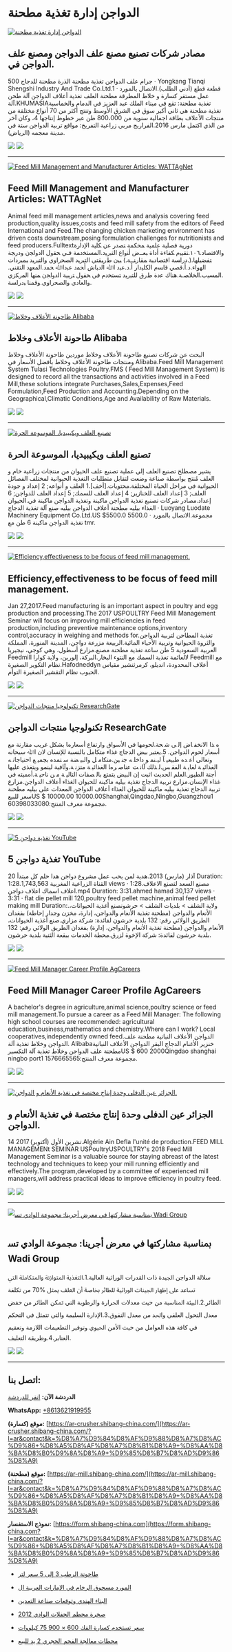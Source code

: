 # الدواجن إدارة تغذية مطحنة

<a href="https://swt.shibang-china.com/?l=ar&img&k=%D8%A7%D9%84%D8%AF%D9%88%D8%A7%D8%AC%D9%86+%D8%A5%D8%AF%D8%A7%D8%B1%D8%A9+%D8%AA%D8%BA%D8%B0%D9%8A%D8%A9+%D9%85%D8%B7%D8%AD%D9%86%D8%A9" target="_blank">![الدواجن إدارة تغذية مطحنة](http://static.shibang-china.com/all-800x300/147.jpg)</a>

## مصادر شركات تصنيع مصنع علف الدواجن ومصنع علف الدواجن في.
500 جرام علف الدواجن تغذية مطحنة الذرة مطحنة للدجاج &middot; Yongkang Tianqi Shengshi Industry And Trade Co.Ltd.1 قطعة قطع (أدني الطلب).الاتصال بالمورد &middot; عمل مستقر كسارة و خلاط المطرقة مطحنة العلف تغذية أعلاف الدواجن آلة طحن آلة.KHUMASIAتغذية مطحنة: تقع في ميناء الملك عبد العزيز في الدمام والخماسية تغذية مطحنة هي ثاني أكبر سوق في الشرق الأوسط وتنتج أكثر من 70 أنواع مختلفة من منتجات الأعلاف بطاقة اجمالية سنوية من 800،000 طن عبر خطوط إنتاجها 4، وكان آخر من الذي اكتمل مارس 2016.الفراريج مربي زراعية التفريخ: مواقع تربية الدواجن ستة في مدينة معجمه (الرياض).


<a href="https://whatsapp.shibangsoft.com/WhatsApp.php" target="_blank" title="WhatsApp">![](http://static.shibang-china.com/icon/whatsapp.png)</a> <a href="https://swt.shibang-china.com/?l=ar&icon&k=%D8%A7%D9%84%D8%AF%D9%88%D8%A7%D8%AC%D9%86+%D8%A5%D8%AF%D8%A7%D8%B1%D8%A9+%D8%AA%D8%BA%D8%B0%D9%8A%D8%A9+%D9%85%D8%B7%D8%AD%D9%86%D8%A9" target="_blank">![](http://static.shibang-china.com/icon/chat-ar.png)</a>

---

<a href="https://swt.shibang-china.com/?l=ar&img&k=%D8%A7%D9%84%D8%AF%D9%88%D8%A7%D8%AC%D9%86+%D8%A5%D8%AF%D8%A7%D8%B1%D8%A9+%D8%AA%D8%BA%D8%B0%D9%8A%D8%A9+%D9%85%D8%B7%D8%AD%D9%86%D8%A9" target="_blank">![Feed Mill Management and Manufacturer Articles: WATTAgNet](http://static.shibang-china.com/all-800x300/1030.jpg)</a>

## Feed Mill Management and Manufacturer Articles: WATTAgNet
Animal feed mill management articles,news and analysis covering feed production,quality issues,costs and feed mill safety from the editors of Feed International and Feed.The changing chicken marketing environment has driven costs downstream,posing formulation challenges for nutritionists and feed producers.Fulltextﺩﻭﺭﻴﺔ ﻓﺼﻠﻴﺔ ﻋﻠﻤﻴﺔ ﻤﺤﻜﻤﺔ ﺘﺼﺩﺭ ﻋﻥ ﻜﻠﻴﺔ ﺍﻹﺩﺍﺭﺓ ﻭﺍﻻﻗﺘﺼﺎﺩ.١٠٦.ﺘﻘﻴﻴﻡ ﻜﻔﺎﺀﺓ ﺃﺩﺍﺓ ﺒﻌــﺽ ﺃﻨﻭﺍﻉ ﺍﻟﺘﺒﺭﻴﺩ.ﺍﻟﻤﺴﺘﺨﺩﻤﺔ ﻓـﻲ ﺤﻘﻭل ﺍﻟﺩﻭﺍﺠﻥ ﻭﺩﺭﺠﺔ ﺘﻔﻀﻴﻠﻬﺎ.(.ﺩﺭﺍﺴﺔ ﺍﻗﺘﺼﺎﺩﻴﺔ ﻤﻘﺎﺭﻨــﺔ.) ﺒﻴﻥ ﻁﺭﻴﻘﺘﻲ ﺍﻟﺘﺒﺭﻴﺩ ﺍﻟﺼﺤﺭﺍﻭﻱ ﻭﺍﻟﺘﺒﺭﻴﺩ ﺒﻤﺒﺭﺩﺍﺕ ﺍﻟﻬﻭﺍﺀ.ﺩ.ﺃ.ﻗﺼﻲ ﻗﺎﺴﻡ ﺍﻟﻜﻠﻴﺩﺍﺭ ﺃ.ﺩ.ﻋﺒﺩ ﺍﷲ ﺍﻟﺩﺒﺎﺵ ﺃﺤﻤﺩ ﻋﺒﺩﺍﷲ ﺤﻤﺩ.ﺍﻟﻤﻌﻬﺩ ﺍﻟﺘﻘﻨﻲ. .ﺍﻟﻤﺴﻴﺏ.ﺍﻟﺨﻼﺼ.ﺔ.ﻫﻨﺎﻙ ﻋﺩﺓ ﻁﺭﻕ ﻟﻠﺘﺒﺭﻴﺩ ﺘﺴﺘﺨﺩﻡ ﻓﻲ ﺤﻘﻭل ﺘﺭﺒﻴﺔ ﺍﻟﺩﻭﺍﺠﻥ ﻤﻨﻬﺎ ﺍﻟﻤﺭﻜﺯﻱ ﻭﺍﻟﻌﺎﺩﻱ ﻭﺍﻟﺼﺤﺭﺍﻭﻱ.ﻭﻗﻤﻨﺎ ﺒﺩﺭﺍﺴﺔ.


<a href="https://whatsapp.shibangsoft.com/WhatsApp.php" target="_blank" title="WhatsApp">![](http://static.shibang-china.com/icon/whatsapp.png)</a> <a href="https://swt.shibang-china.com/?l=ar&icon&k=%D8%A7%D9%84%D8%AF%D9%88%D8%A7%D8%AC%D9%86+%D8%A5%D8%AF%D8%A7%D8%B1%D8%A9+%D8%AA%D8%BA%D8%B0%D9%8A%D8%A9+%D9%85%D8%B7%D8%AD%D9%86%D8%A9" target="_blank">![](http://static.shibang-china.com/icon/chat-ar.png)</a>

---

<a href="https://swt.shibang-china.com/?l=ar&img&k=%D8%A7%D9%84%D8%AF%D9%88%D8%A7%D8%AC%D9%86+%D8%A5%D8%AF%D8%A7%D8%B1%D8%A9+%D8%AA%D8%BA%D8%B0%D9%8A%D8%A9+%D9%85%D8%B7%D8%AD%D9%86%D8%A9" target="_blank">![طاحونة الأعلاف وخلاط Alibaba](http://static.shibang-china.com/all-800x300/810.jpg)</a>

## طاحونة الأعلاف وخلاط Alibaba
البحث عن شركات تصنيع طاحونة الأعلاف وخلاط موردين طاحونة الأعلاف وخلاط ومنتجات طاحونة الأعلاف وخلاط بأفضل الأسعار في Alibaba.Feed Mill Management System Tulasi Technologies Poultry.FMS ( Feed Mill Management System) is designed to record all the transactions and activities involved in a Feed Mill,these solutions integrate Purchases,Sales,Expenses,Feed Formulation,Feed Production and Accounting.Depending on the Geographical,Climatic Conditions,Age and Availability of Raw Materials.


<a href="https://whatsapp.shibangsoft.com/WhatsApp.php" target="_blank" title="WhatsApp">![](http://static.shibang-china.com/icon/whatsapp.png)</a> <a href="https://swt.shibang-china.com/?l=ar&icon&k=%D8%A7%D9%84%D8%AF%D9%88%D8%A7%D8%AC%D9%86+%D8%A5%D8%AF%D8%A7%D8%B1%D8%A9+%D8%AA%D8%BA%D8%B0%D9%8A%D8%A9+%D9%85%D8%B7%D8%AD%D9%86%D8%A9" target="_blank">![](http://static.shibang-china.com/icon/chat-ar.png)</a>

---

<a href="https://swt.shibang-china.com/?l=ar&img&k=%D8%A7%D9%84%D8%AF%D9%88%D8%A7%D8%AC%D9%86+%D8%A5%D8%AF%D8%A7%D8%B1%D8%A9+%D8%AA%D8%BA%D8%B0%D9%8A%D8%A9+%D9%85%D8%B7%D8%AD%D9%86%D8%A9" target="_blank">![تصنيع العلف ويكيبيديا، الموسوعة الحرة](http://static.shibang-china.com/all-800x300/1347.jpg)</a>

## تصنيع العلف ويكيبيديا، الموسوعة الحرة
يشير مصطلح تصنيع العلف إلى عملية تصنيع علف الحيوان من منتجات زراعية خام و العلف مُنتج بواسطة صناعة وضعت لتقابل متطلبات التغذية الحيوانية لمختلف الفصائل الحيوانية في مراحل الحياة المختلفة.محتويات.[أخف].1 العلف و أنواعه; 2 إعداد و جودة العلف; 3 إعداد العلف للخنازير; 4 إعداد العلف للسمك; 5 إعداد العلف للدواجن; 6 إعداد.مصادر شركات تصنيع تغذية الدواجن ماكينة وتغذية الدواجن ماكينة في.الحيوان الغذاء بيليه مطحنة أعلاف الدواجن بيليه صنع آلة تغذية الدجاج &middot; Luoyang Luodate Machinery Equipment Co.Ltd.US $5500.0 5500.0 مجموعة.الاتصال بالمورد &middot; تغذية الدواجن ماكينة 6 طن مع tmr.


<a href="https://whatsapp.shibangsoft.com/WhatsApp.php" target="_blank" title="WhatsApp">![](http://static.shibang-china.com/icon/whatsapp.png)</a> <a href="https://swt.shibang-china.com/?l=ar&icon&k=%D8%A7%D9%84%D8%AF%D9%88%D8%A7%D8%AC%D9%86+%D8%A5%D8%AF%D8%A7%D8%B1%D8%A9+%D8%AA%D8%BA%D8%B0%D9%8A%D8%A9+%D9%85%D8%B7%D8%AD%D9%86%D8%A9" target="_blank">![](http://static.shibang-china.com/icon/chat-ar.png)</a>

---

<a href="https://swt.shibang-china.com/?l=ar&img&k=%D8%A7%D9%84%D8%AF%D9%88%D8%A7%D8%AC%D9%86+%D8%A5%D8%AF%D8%A7%D8%B1%D8%A9+%D8%AA%D8%BA%D8%B0%D9%8A%D8%A9+%D9%85%D8%B7%D8%AD%D9%86%D8%A9" target="_blank">![Efficiency,effectiveness to be focus of feed mill management.](http://static.shibang-china.com/all-800x300/498.jpg)</a>

## Efficiency,effectiveness to be focus of feed mill management.
Jan 27,2017.Feed manufacturing is an important aspect in poultry and egg production and processing.The 2017 USPOULTRY Feed Mill Management Seminar will focus on improving mill efficiencies in feed production,including preventive maintenance options,inventory control,accuracy in weighing and methods for.تغذية المطاحن لتربية الدواجن والثروة الحيوانية وتربية الأحياء المائية.الربيعة مزرعة دواجن، المدينة المنورة، المملكة العربية السعودية 5 طن ساعة تغذية مطحنة مصنع.مزارع أسطول، وهي كوجي، نيجيريا Feedmill لالعائمة تغذية السمك مع النتوء البخار.البركة، إلورين، ولاية كوارا Feedmill مع نظام التكوير الصغيرة.Hafodneddyn أعلاف المحدودة، انديلو، كرمرثنشير مقياس الحبوب نظام التقشير الصغيرة التوأم.


<a href="https://whatsapp.shibangsoft.com/WhatsApp.php" target="_blank" title="WhatsApp">![](http://static.shibang-china.com/icon/whatsapp.png)</a> <a href="https://swt.shibang-china.com/?l=ar&icon&k=%D8%A7%D9%84%D8%AF%D9%88%D8%A7%D8%AC%D9%86+%D8%A5%D8%AF%D8%A7%D8%B1%D8%A9+%D8%AA%D8%BA%D8%B0%D9%8A%D8%A9+%D9%85%D8%B7%D8%AD%D9%86%D8%A9" target="_blank">![](http://static.shibang-china.com/icon/chat-ar.png)</a>

---

<a href="https://swt.shibang-china.com/?l=ar&img&k=%D8%A7%D9%84%D8%AF%D9%88%D8%A7%D8%AC%D9%86+%D8%A5%D8%AF%D8%A7%D8%B1%D8%A9+%D8%AA%D8%BA%D8%B0%D9%8A%D8%A9+%D9%85%D8%B7%D8%AD%D9%86%D8%A9" target="_blank">![ﺗﻜﻨﻮﻟﻮﺟﻴﺎ ﻣﻨﺘﺠﺎت اﻟﺪواﺟﻦ ResearchGate](http://static.shibang-china.com/all-800x300/428.jpg)</a>

## ﺗﻜﻨﻮﻟﻮﺟﻴﺎ ﻣﻨﺘﺠﺎت اﻟﺪواﺟﻦ ResearchGate
ه ﺬا اﻻﻧﺨﻔ ﺎض إﻟ ﻰ ﺷ ﺤﺔ.ﻟﺤﻮﻣﻬﺎ ﻓﻲ اﻷﺳﻮاق وارﺗﻔﺎع أﺳﻌﺎرهﺎ ﺑﺸﻜﻞ ﻏﺮﻳﺐ ﻣﻘﺎرﻧﺔ ﻣﻊ أﺳﻌﺎر ﻟﺤﻮم اﻟﺪواﺟﻦ. 5.ﻳﻌﺘﺒﺮ ﺑﻴﺾ اﻟﺪﺟﺎج ﻏﺬاء ﻣﺘﻜﺎﻣﻞ ﺑﺎﻟﻨﺴﺒﺔ ﻟﻺﻧﺴﺎن ﻻن اﷲ ﺳﺒﺤﺎﻧﻪ وﺗﻌﺎﻟﻰ أﻋ ﺪﻩ ﻃﺒﻴﻌﻴ ﺎً ﻟﻴ.ﻨﻤ ﻮ داﺧﻠ ﻪ ﺟﻨ ﻴﻦ.ﻣﺘﻜﺎﻣ ﻞ واﻟﺒﻴ ﻀﺔ ﺳ ﺘﻤﺪﻩ ﺑﺠﻤﻴ ﻊ اﺣﺘﻴﺎﺟﺎﺗ ﻪ اﻟﻐﺬاﺋﻴ ﺔ ﻟﻐﺎﻳ ﺔ اﻟﻔﻘ ﺲ.ﻟ ﺬﻟﻚ آﺎﻧ ﺖ ﻋﻨﺎﺻ ﺮهﺎ اﻟﻐﺬاﺋﻴ ﺔ ﻣﺘﺰﻧ ﺔ.وآﺎﻓﻴﺔ ﻟﻴﻨﻤﻮ وﻳﺘﻐﺬى ﻋﻠﻴﻬﺎ أﺟﻨﺔ اﻟﻄﻴﻮر.اﻟﻌﻠﻢ اﻟﺤﺪﻳﺚ اﺛﺒﺖ إن اﻟﺒﻴﺾ ﻳﺘﻤﺘﻊ ﺑﺎﻟ ﺼﻔﺎت اﻟﺘﺎﻟﻴ ﺔ ﻣ ﻦ ﻧﺎﺣﻴ ﺔ.أهﻤﻴﺘﻪ ﻓﻲ ﻏﺬاء اﻹﻧﺴﺎن.مزارع تربية الدجاج تغذية بيليه ماكينة للحيوان الغذاء أعلاف الدواجن.مزارع تربية الدجاج تغذية بيليه ماكينة للحيوان الغذاء أعلاف الدواجن المعدات على بيليه مطحنة سعر للبيعUS $ 10000.00 10000.00Shanghai,Qingdao,Ningbo,Guangzhou1 مجموعة معرف المنتج:60398033080.


<a href="https://whatsapp.shibangsoft.com/WhatsApp.php" target="_blank" title="WhatsApp">![](http://static.shibang-china.com/icon/whatsapp.png)</a> <a href="https://swt.shibang-china.com/?l=ar&icon&k=%D8%A7%D9%84%D8%AF%D9%88%D8%A7%D8%AC%D9%86+%D8%A5%D8%AF%D8%A7%D8%B1%D8%A9+%D8%AA%D8%BA%D8%B0%D9%8A%D8%A9+%D9%85%D8%B7%D8%AD%D9%86%D8%A9" target="_blank">![](http://static.shibang-china.com/icon/chat-ar.png)</a>

---

<a href="https://swt.shibang-china.com/?l=ar&img&k=%D8%A7%D9%84%D8%AF%D9%88%D8%A7%D8%AC%D9%86+%D8%A5%D8%AF%D8%A7%D8%B1%D8%A9+%D8%AA%D8%BA%D8%B0%D9%8A%D8%A9+%D9%85%D8%B7%D8%AD%D9%86%D8%A9" target="_blank">![تغذية دواجن 5 YouTube](http://static.shibang-china.com/all-800x300/511.jpg)</a>

## تغذية دواجن 5 YouTube
20 آذار (مارس) 2013.هدية لمن يحب عمل مشروع دواجن هدا حلم كل مبتدأ Duration: 1:28.القناة الزراعية المغربية 1,743,563 views &middot; 1:28.مصنع السعد لتصنع الاعلاف اعلاف اسماك اعلاف دواجن.mp4 Duration: 3:31.ahmed hamad 30,137 views &middot; 3:31 &middot; flat die pellet mill 120,poultry feed pellet machine,animal feed pellet making mill Duration:.ولاية الشلف &gt; بلديات الشلف &gt; حرشونصنع أغذية الحيوانات، الأنعام والدواجن (مطحنة تغذية الأنعام والدواجن، إدارة، مخزن وجدار إحاطة) بفغدان الطريق الولائي رقم: 132 بلدية حرشون لفائدة: شركة مزاري.صنع أغذية الحيوانات، الأنعام والدواجن (مطحنة تغذية الأنعام والدواجن، إدارة) بفغدان الطريق الولائي رقم: 132 بلدية حرشون لفائدة: شركة الإخوة لزرق.محطة الخدمات ببقعة الثنية بلدية حرشون.


<a href="https://whatsapp.shibangsoft.com/WhatsApp.php" target="_blank" title="WhatsApp">![](http://static.shibang-china.com/icon/whatsapp.png)</a> <a href="https://swt.shibang-china.com/?l=ar&icon&k=%D8%A7%D9%84%D8%AF%D9%88%D8%A7%D8%AC%D9%86+%D8%A5%D8%AF%D8%A7%D8%B1%D8%A9+%D8%AA%D8%BA%D8%B0%D9%8A%D8%A9+%D9%85%D8%B7%D8%AD%D9%86%D8%A9" target="_blank">![](http://static.shibang-china.com/icon/chat-ar.png)</a>

---

<a href="https://swt.shibang-china.com/?l=ar&img&k=%D8%A7%D9%84%D8%AF%D9%88%D8%A7%D8%AC%D9%86+%D8%A5%D8%AF%D8%A7%D8%B1%D8%A9+%D8%AA%D8%BA%D8%B0%D9%8A%D8%A9+%D9%85%D8%B7%D8%AD%D9%86%D8%A9" target="_blank">![Feed Mill Manager Career Profile AgCareers](http://static.shibang-china.com/all-800x300/1286.jpg)</a>

## Feed Mill Manager Career Profile AgCareers
A bachelor&#39;s degree in agriculture,animal science,poultry science or feed mill management.To pursue a career as a Feed Mill Manager: The following high school courses are recommended: agricultural education,business,mathematics and chemistry.Where can I work? Local cooperatives,independently owned feed.الدواجن الأعلاف النباتية مطحنة علف الدواجن وخلاط تغذية آلة. Alibabaخنزير الأغنام الدجاج البقر الدواجن الأعلاف النباتية مطحنة علف الدواجن وخلاط تغذية آلة التكسيرUS $ 600 2000Qingdao shanghai ningbo port1 مجموعة معرف المنتج:1576665565.


<a href="https://whatsapp.shibangsoft.com/WhatsApp.php" target="_blank" title="WhatsApp">![](http://static.shibang-china.com/icon/whatsapp.png)</a> <a href="https://swt.shibang-china.com/?l=ar&icon&k=%D8%A7%D9%84%D8%AF%D9%88%D8%A7%D8%AC%D9%86+%D8%A5%D8%AF%D8%A7%D8%B1%D8%A9+%D8%AA%D8%BA%D8%B0%D9%8A%D8%A9+%D9%85%D8%B7%D8%AD%D9%86%D8%A9" target="_blank">![](http://static.shibang-china.com/icon/chat-ar.png)</a>

---

<a href="https://swt.shibang-china.com/?l=ar&img&k=%D8%A7%D9%84%D8%AF%D9%88%D8%A7%D8%AC%D9%86+%D8%A5%D8%AF%D8%A7%D8%B1%D8%A9+%D8%AA%D8%BA%D8%B0%D9%8A%D8%A9+%D9%85%D8%B7%D8%AD%D9%86%D8%A9" target="_blank">![الجزائر عين الدفلى وحدة إنتاج مختصة في تغذية الأنعام و الدواجن.](http://static.shibang-china.com/all-800x300/13.jpg)</a>

## الجزائر عين الدفلى وحدة إنتاج مختصة في تغذية الأنعام و الدواجن.
14 تشرين الأول (أكتوبر) 2017.Algérie Ain Defla l&#39;unité de production.FEED MILL MANAGEMENt SEMINAR USPoultryUSPOULTRY&#39;s 2018 Feed Mill Management Seminar is a valuable source for staying abreast of the latest technology and techniques to keep your mill running efficiently and effectively.The program,developed by a committee of experienced mill managers,will address practical ideas to improve efficiency in poultry feed.


<a href="https://whatsapp.shibangsoft.com/WhatsApp.php" target="_blank" title="WhatsApp">![](http://static.shibang-china.com/icon/whatsapp.png)</a> <a href="https://swt.shibang-china.com/?l=ar&icon&k=%D8%A7%D9%84%D8%AF%D9%88%D8%A7%D8%AC%D9%86+%D8%A5%D8%AF%D8%A7%D8%B1%D8%A9+%D8%AA%D8%BA%D8%B0%D9%8A%D8%A9+%D9%85%D8%B7%D8%AD%D9%86%D8%A9" target="_blank">![](http://static.shibang-china.com/icon/chat-ar.png)</a>

---

<a href="https://swt.shibang-china.com/?l=ar&img&k=%D8%A7%D9%84%D8%AF%D9%88%D8%A7%D8%AC%D9%86+%D8%A5%D8%AF%D8%A7%D8%B1%D8%A9+%D8%AA%D8%BA%D8%B0%D9%8A%D8%A9+%D9%85%D8%B7%D8%AD%D9%86%D8%A9" target="_blank">![ﲟﻨﺎﺳﺒﺔ ﻣﺸﺎﺭﻛﺘﻬﺎ ﻓﻲ ﻣﻌﺮﺽ ﺃﺟﺮﻳﻨﺎ: ﻣﺠﻤﻮﻋﺔ ﺍﻟﻮﺍﺩﻱ ﺗﺴ Wadi Group](http://static.shibang-china.com/all-800x300/29.jpg)</a>

## ﲟﻨﺎﺳﺒﺔ ﻣﺸﺎﺭﻛﺘﻬﺎ ﻓﻲ ﻣﻌﺮﺽ ﺃﺟﺮﻳﻨﺎ: ﻣﺠﻤﻮﻋﺔ ﺍﻟﻮﺍﺩﻱ ﺗﺴ Wadi Group
ﺳﻼﻟﺔ ﺍﻟﺪﻭﺍﺟﻦ ﺍﳉﻴﺪﺓ ﺫﺍﺕ ﺍﻟﻘﺪﺭﺍﺕ ﺍﻟﻮﺭﺍﺛﻴﺔ ﺍﻟﻌﺎﻟﻴﺔ.1.ﺍﻟﺘﻐﺬﻳﺔ ﺍﳌﺘﻮﺍﺯﻧﺔ ﻭﺍﳌﺘﻜﺎﻣﻠﺔ ﺍﻟﺘﻲ ﺗﺴﺎﻋﺪ ﻋﻠﻰ ﺇﻇﻬﺎﺭ ﺍﳉﻴﻨﺎﺕ ﺍﻟﻮﺭﺍﺛﻴﺔ ﻟﻠﻄﺎﺋﺮ ﺑﺨﺎﺻﺔ ﺃﻥ ﺍﻟﻌﻠﻒ ﳝﺜﻞ %70 ﻣﻦ ﺗﻜﻠﻔﺔ ﺍﻟﻄﺎﺋﺮ.2.ﺍﻟﺒﻴﺌﺔ ﺍﳌﻨﺎﺳﺒﺔ ﻣﻦ ﺣﻴﺚ ﻣﻌﺪﻻﺕ ﺍﳊﺮﺍﺭﺓ ﻭﺍﻟﺮﻃﻮﺑﺔ ﺍﻟﺘﻲ ﲤﻜﻦ ﺍﻟﻄﺎﺋﺮ ﻣﻦ ﺣﻔﺾ ﻣﻌﺪﻝ ﺍﻟﺘﺤﻮﻝ ﺍﻟﻌﻠﻔﻲ ﻭﺍﳊﺪ ﻣﻦ ﻣﻌﺪﻝ ﺍﻟﻨﻔﻮﻕ.3.ﺍﻹﺩﺍﺭﺓ ﺍﻟﺴﻠﻴﻤﺔ ﻭﺍﻟﺘﻲ ﺗﺘﻤﺜﻞ ﻓﻲ ﺍﻟﺘﺤﻜﻢ ﻓﻲ ﻛﺎﻓﺔ ﻫﺬﻩ ﺍﻟﻌﻮﺍﻣﻞ ﻣﻦ ﺣﻴﺚ ﺍﻷﻣﻦ ﺍﳊﻴﻮﻱ ﻭﺗﻮﻓﻴﺮ ﺍﻟﺘﻄﻌﻴﻤﺎﺕ ﺍﻟﻼﺯﻣﺔ ﻭﺗﻌﻘﻴﻢ ﺍﻟﻌﻨﺎﺑﺮ.4.ﻭﻃﺮﻳﻘﺔ ﺍﻟﺘﻌﻠﻴﻒ.

<a href="https://whatsapp.shibangsoft.com/WhatsApp.php" target="_blank" title="WhatsApp">![](http://static.shibang-china.com/icon/whatsapp.png)</a> <a href="https://swt.shibang-china.com/?l=ar&icon&k=%D8%A7%D9%84%D8%AF%D9%88%D8%A7%D8%AC%D9%86+%D8%A5%D8%AF%D8%A7%D8%B1%D8%A9+%D8%AA%D8%BA%D8%B0%D9%8A%D8%A9+%D9%85%D8%B7%D8%AD%D9%86%D8%A9" target="_blank">![](http://static.shibang-china.com/icon/chat-ar.png)</a>

---
## اتصل بنا:

**الدردشة الآن:** [انقر للدردشة](https://swt.shibang-china.com?l=ar&contact&k=%D8%A7%D9%84%D8%AF%D9%88%D8%A7%D8%AC%D9%86+%D8%A5%D8%AF%D8%A7%D8%B1%D8%A9+%D8%AA%D8%BA%D8%B0%D9%8A%D8%A9+%D9%85%D8%B7%D8%AD%D9%86%D8%A9)

**WhatsApp:**  [+8613621919955](https://whatsapp.shibangsoft.com/WhatsApp.php)

**موقع (كسارة):** [https://ar-crusher.shibang-china.com/](https://ar-crusher.shibang-china.com/?l=ar&contact&k=%D8%A7%D9%84%D8%AF%D9%88%D8%A7%D8%AC%D9%86+%D8%A5%D8%AF%D8%A7%D8%B1%D8%A9+%D8%AA%D8%BA%D8%B0%D9%8A%D8%A9+%D9%85%D8%B7%D8%AD%D9%86%D8%A9)

**موقع (مطحنة):** [https://ar-mill.shibang-china.com/](https://ar-mill.shibang-china.com/?l=ar&contact&k=%D8%A7%D9%84%D8%AF%D9%88%D8%A7%D8%AC%D9%86+%D8%A5%D8%AF%D8%A7%D8%B1%D8%A9+%D8%AA%D8%BA%D8%B0%D9%8A%D8%A9+%D9%85%D8%B7%D8%AD%D9%86%D8%A9)

**نموذج الاستفسار:** [https://form.shibang-china.com](https://form.shibang-china.com?l=ar&contact&k=%D8%A7%D9%84%D8%AF%D9%88%D8%A7%D8%AC%D9%86+%D8%A5%D8%AF%D8%A7%D8%B1%D8%A9+%D8%AA%D8%BA%D8%B0%D9%8A%D8%A9+%D9%85%D8%B7%D8%AD%D9%86%D8%A9)

* [طاحونة الرطب 3 إلى 5 سعر لتر](../30/%D8%B7%D8%A7%D8%AD%D9%88%D9%86%D8%A9%20%D8%A7%D9%84%D8%B1%D8%B7%D8%A8%203%20%D8%A5%D9%84%D9%89%205%20%D8%B3%D8%B9%D8%B1%20%D9%84%D8%AA%D8%B1.md)

* [المورد مسحوق الرخام في الإمارات العربية ال](../28/%D8%A7%D9%84%D9%85%D9%88%D8%B1%D8%AF%20%D9%85%D8%B3%D8%AD%D9%88%D9%82%20%D8%A7%D9%84%D8%B1%D8%AE%D8%A7%D9%85%20%D9%81%D9%8A%20%D8%A7%D9%84%D8%A5%D9%85%D8%A7%D8%B1%D8%A7%D8%AA%20%D8%A7%D9%84%D8%B9%D8%B1%D8%A8%D9%8A%D8%A9%20%D8%A7%D9%84.md)

* [البناء الهندي وتوقعات صناعة التعدين](../26/%D8%A7%D9%84%D8%A8%D9%86%D8%A7%D8%A1%20%D8%A7%D9%84%D9%87%D9%86%D8%AF%D9%8A%20%D9%88%D8%AA%D9%88%D9%82%D8%B9%D8%A7%D8%AA%20%D8%B5%D9%86%D8%A7%D8%B9%D8%A9%20%D8%A7%D9%84%D8%AA%D8%B9%D8%AF%D9%8A%D9%86.md)

* [صخرة محطم الحفلات الوادي 2012](../26/%D8%B5%D8%AE%D8%B1%D8%A9%20%D9%85%D8%AD%D8%B7%D9%85%20%D8%A7%D9%84%D8%AD%D9%81%D9%84%D8%A7%D8%AA%20%D8%A7%D9%84%D9%88%D8%A7%D8%AF%D9%8A%202012.md)

* [سعر تستخدم كسارة الفك 600 × 900 75 كيلووات](../28/%D8%B3%D8%B9%D8%B1%20%D8%AA%D8%B3%D8%AA%D8%AE%D8%AF%D9%85%20%D9%83%D8%B3%D8%A7%D8%B1%D8%A9%20%D8%A7%D9%84%D9%81%D9%83%20600%20%C3%97%20900%2075%20%D9%83%D9%8A%D9%84%D9%88%D9%88%D8%A7%D8%AA.md)

* [محطات معالجة الفحم الحجري 2 يد للبيع](../28/%D9%85%D8%AD%D8%B7%D8%A7%D8%AA%20%D9%85%D8%B9%D8%A7%D9%84%D8%AC%D8%A9%20%D8%A7%D9%84%D9%81%D8%AD%D9%85%20%D8%A7%D9%84%D8%AD%D8%AC%D8%B1%D9%8A%202%20%D9%8A%D8%AF%20%D9%84%D9%84%D8%A8%D9%8A%D8%B9.md)